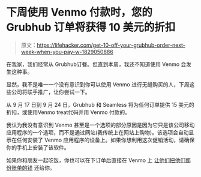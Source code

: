 # 下周使用 Venmo 付款时，您的 Grubhub 订单将获得 10 美元的折扣

> 原文：<https://lifehacker.com/get-10-off-your-grubhub-order-next-week-when-you-pay-w-1829050886>

在我家，我们经常从 Grubhub订餐。但直到本周，我还不知道使用 Venmo 会发生这种事。



显然，我不是唯一一个没有意识到你可以使用 Venmo 进行无缝购买的人，下周这些公司将联手推广，让你尝试一下。

从 9 月 17 日到 9 月 24 日，Grubhub 和 Seamless 将为任何订单提供 15 美元的折扣，或使用Venmo treat代码并用 Venmo 付款的。

我认为我没有意识到 Venmo 甚至是一个选项的部分原因是因为它只是该公司移动应用程序的一个选项，而不是通过网站(我传统上在网站上购物)。该选项会自动显示在任何安装了 Venmo 应用程序的设备上。如果你想利用这次促销活动，请确保你的手机上安装了该软件。

如果你和朋友一起吃饭，你也可以在下订单后直接在 Venmo 上 [让他们把他们那份账单的钱](https://lifehacker.com/how-to-use-venmo-to-split-your-food-delivery-bill-on-gr-1825327164) 还给你。